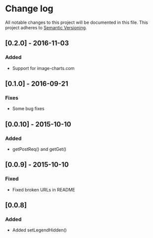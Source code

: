 # Change log

All notable changes to this project will be documented in this file.
This project adheres to [Semantic Versioning](http://semver.org/).

## [0.2.0] - 2016-11-03
### Added
- Support for image-charts.com

## [0.1.0] - 2016-09-21
### Fixes
- Some bug fixes
	
## [0.0.10] - 2015-10-10
### Added
- getPostReq() and getGet()

## [0.0.9] - 2015-10-10
### Fixed
- Fixed broken URLs in README

## [0.0.8]
### Added
- Added setLegendHidden()

